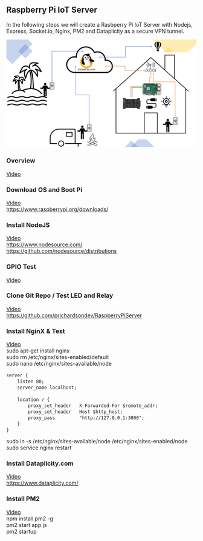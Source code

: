 ## Raspberry Pi IoT Server

In the following steps we will create a Rasbperry Pi IoT Server with Nodejs, Express, Socket.io, Nginx, PM2 and Dataplicity as a secure VPN tunnel.

![Pic](/public/img/Slide2.png)

### Overview
[Video](http://placeholder.com)


### Download OS and Boot Pi
[Video](http://placeholder.com)  
https://www.raspberrypi.org/downloads/


### Install NodeJS
[Video](http://placeholder.com)  
https://www.nodesource.com/  
https://github.com/nodesource/distributions


### GPIO Test
[Video](http://placeholder.com)  


### Clone Git Repo / Test LED and Relay
[Video](http://placeholder.com)  
https://github.com/prichardsondev/RaspberryPiServer


### Install NginX & Test
[Video](http://placeholder.com)   
 sudo apt-get install nginx  
 sudo rm /etc/nginx/sites-enabled/default  
 sudo nano /etc/nginx/sites-available/node  
```
server {
    listen 80;
    server_name localhost;

    location / {
        proxy_set_header   X-Forwarded-For $remote_addr;
        proxy_set_header   Host $http_host;
        proxy_pass         "http://127.0.0.1:3000";
    }
}
```
 sudo ln -s /etc/nginx/sites-available/node /etc/nginx/sites-enabled/node  
 sudo service nginx restart


### Install Dataplicity.com
[Video](http://placeholder.com)  
https://www.dataplicity.com/


### Install PM2
[Video](http://placeholder.com)  
 npm install pm2 -g  
 pm2 start app.js  
 pm2 startup  
